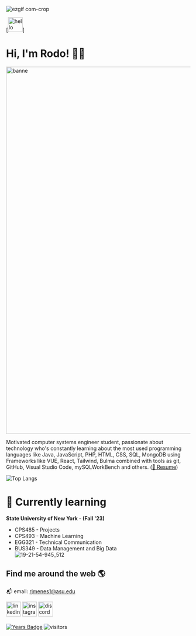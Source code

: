 
![ezgif com-crop](https://github.com/RodoJML/RodoJML/assets/63088555/b6d2f1aa-de81-4cca-817e-966bf49703a9)

[<img src='https://github.com/RodoJML/RodoJML/assets/63088555/b6d2f1aa-de81-4cca-817e-966bf49703a9' alt='hello' height='40'>]

# Hi, I'm Rodo! 👋🏽
<img width="1001" alt="banne" src="https://github.com/RodoJML/RodoJML/assets/63088555/f7b1be76-5942-469a-b6a9-f7d3460f8518">

Motivated computer systems engineer student, passionate about technology who's constantly learning about the most used programming languages like Java, JavaScript, PHP, HTML, CSS, SQL, MongoDB using Frameworks like VUE, React, Tailwind, Bulma combined with tools as git, GitHub, Visual Studio Code, mySQLWorkBench and others. (<a href="https://github.com/RodoJML/RodoJML/files/12826897/rodolfo_meneses_resume.pdf">📄 Resume</a>)

![Top Langs](https://github-readme-stats.vercel.app/api/top-langs/?username=RodoJML&layout=compact&theme=dark)

# 📲 Currently learning
**State University of New York - (Fall '23)**
* CPS485 - Projects
* CPS493 - Machine Learning
* EGG321 - Technical Communication
* BUS349 - Data Management and Big Data  
![19-21-54-945_512](https://github.com/RodoJML/RodoJML/assets/63088555/5e15d623-618f-4204-b82a-b24e0adb3521)
## Find me around the web 🌎
📬 email: rjmenes1@asu.edu

[<img src='https://cdn.jsdelivr.net/npm/simple-icons@3.0.1/icons/linkedin.svg' alt='linkedin' height='40'>](https://www.linkedin.com/in/rodolfo-meneses-leal-08b66a20a/)
[<img src='https://cdn.jsdelivr.net/npm/simple-icons@3.0.1/icons/instagram.svg' alt='instagram' height='40'>](https://www.instagram.com/rodojml/)
[<img src='https://cdn-icons-png.flaticon.com/512/3670/3670325.png' alt='discord' height='40'>](https://www.discordapp.com/users/695849984712638475)
<br/><br/>
[![Years Badge](https://badges.pufler.dev/years/rodojml)](https://badges.pufler.dev)
![visitors](https://visitor-badge.laobi.icu/badge?page_id=rodojml.rodojml)
